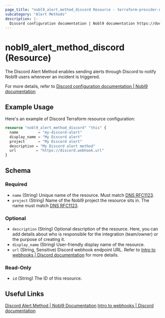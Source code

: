 ```yaml
---
page_title: "nobl9_alert_method_discord Resource - terraform-provider-nobl9"
subcategory: "Alert Methods"
description: |-
  Discord configuration documentation | Nobl9 documentation https://docs.nobl9.com/Alert_Methods/discord
---
```


# nobl9_alert_method_discord (Resource)

The Discord Alert Method enables sending alerts through Discord to notify Nobl9 users whenever an incident is triggered.

For more details, refer to [Discord configuration documentation | Nobl9 documentation](https://docs.nobl9.com/Alert_Methods/discord)

## Example Usage

Here's an example of Discord Terraform resource configuration:

```terraform
resource "nobl9_alert_method_discord" "this" {
  name         = "my-discord-alert"
  display_name = "My Discord alert"
  project      = "My Discord alert"
  description = "My Discord alert method"
  url         = "https://discord.webhook.url"
}
```

<!-- schema generated by tfplugindocs -->
## Schema

### Required

- `name` (String) Unique name of the resource. Must match [DNS RFC1123](https://kubernetes.io/docs/concepts/overview/working-with-objects/names/#names).
- `project` (String) Name of the Nobl9 project the resource sits in. The name must match [DNS RFC1123](https://kubernetes.io/docs/concepts/overview/working-with-objects/names/#names).

### Optional

- `description` (String) Optional description of the resource. Here, you can add details about who is responsible for the integration (team/owner) or the purpose of creating it.
- `display_name` (String) User-friendly display name of the resource.
- `url` (String, Sensitive) Discord webhook endpoint URL. Refer to [Intro to webhooks | Discord documentation](https://support.discord.com/hc/en-us/articles/228383668-Intro-to-Webhooks) for more details.

### Read-Only

- `id` (String) The ID of this resource.

## Useful Links

[Discord Alert Method | Nobl9 Documentation](https://docs.nobl9.com/Alert_Methods/discord/)
[Intro to webhooks | Discord documentation](https://support.discord.com/hc/en-us/articles/228383668-Intro-to-Webhooks)